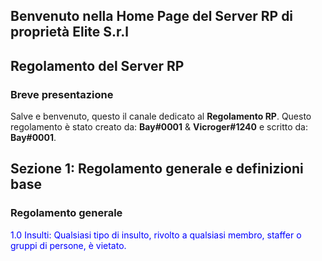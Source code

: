 ## Benvenuto nella Home Page del Server RP di proprietà Elite S.r.l

## Regolamento del Server RP

### Breve presentazione
Salve e benvenuto, questo il canale dedicato al **Regolamento RP**. 
Questo regolamento è stato creato da: **Bay#0001** & **Vicroger#1240** e scritto da: **Bay#0001**.

## Sezione 1: Regolamento generale e definizioni base
### Regolamento generale

<span style="color:blue">1.0 Insulti:
Qualsiasi tipo di insulto, rivolto a qualsiasi membro, staffer o gruppi di persone, è vietato.</span>
